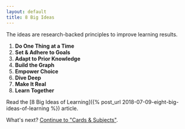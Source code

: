 ```yaml
---
layout: default
title: 8 Big Ideas
---
```


The ideas are research-backed principles to improve learning results.

1. **Do One Thing at a Time**
2. **Set & Adhere to Goals**
3. **Adapt to Prior Knowledge**
4. **Build the Graph**
5. **Empower Choice**
6. **Dive Deep**
7. **Make It Real**
8. **Learn Together**

Read the [8 Big Ideas of Learning]({% post_url 2018-07-09-eight-big-ideas-of-learning %}) article.

What's next? [Continue to "Cards & Subjects"](/cards-subjects).
